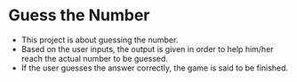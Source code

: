 # Guess the Number

* This project is about guessing the number.
* Based on the user inputs, the output is given in order to help him/her reach the actual number to be guessed.
* If the user guesses the answer correctly, the game is said to be finished.
